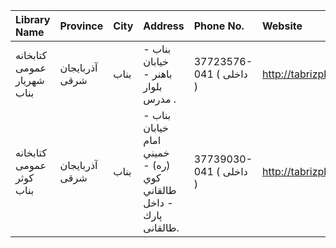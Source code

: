 | Library Name               | Province       | City   | Address                                                                | Phone No.               | Website            |
|:---------------------------|:---------------|:-------|:-----------------------------------------------------------------------|:------------------------|:-------------------|
| كتابخانه عمومی شهريار بناب | آذربایجان شرقی | بناب   | بناب - خيابان باهنر - بلوار مدرس .                                     | 37723576-041 ( داخلی  ) | http://tabrizpl.ir |
| كتابخانه عمومی كوثر بناب   | آذربایجان شرقی | بناب   | بناب - خيابان امام خميني (ره) - كوي طالقاني - داخل پارك طالقانى.       | 37739030-041 ( داخلی  ) | http://tabrizpl.ir |